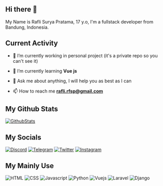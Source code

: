 ## Hi there 👋

My Name is Rafli Surya Pratama, 17 y.o, I'm a fullstack developer from Bandung, Indonesia.

## Current Activity

- 🔭 I’m currently working in personal project (it's a private repo so you can't see it)

- 🌱 I’m currently learning **Vue js**

- 💬 Ask me about anything, I will help you as best as I can

- 📫 How to reach me **rafli.rfsp@gmail.com**

## My Github Stats

[![GithubStats](https://github-readme-stats.vercel.app/api?username=rsurya99&show_icons=true&theme=tokyonight)](https://github.com/rsurya99)

## My Socials

[![Discord](https://img.shields.io/badge/Discord-7289DA?style=for-the-badge&logo=discord&logoColor=white)](https://discordapp.com/users/438594052514906112/)
[![Telegram](https://img.shields.io/badge/Telegram-2CA5E0?style=for-the-badge&logo=085156894623&logoColor=white)](https://t.me/Rsurya99)
[![Twitter](https://img.shields.io/badge/Twitter-1DA1F2?style=for-the-badge&logo=twitter&logoColor=white)](https://twitter.com/RSurya99)
[![Instagram](https://img.shields.io/badge/Instagram-E4405F?style=for-the-badge&logo=instagram&logoColor=white)](https://www.instagram.com/rsurya99/)

## My Mainly Use

![HTML](https://img.shields.io/badge/HTML5-E34F26?style=for-the-badge&logo=html5&logoColor=white)
![CSS](https://img.shields.io/badge/CSS3-1572B6?style=for-the-badge&logo=css3&logoColor=white)
![Javascript](https://img.shields.io/badge/JavaScript-323330?style=for-the-badge&logo=javascript&logoColor=F7DF1E)
![Python](https://img.shields.io/badge/Python-3776AB?style=for-the-badge&logo=python&logoColor=white)
![Vuejs](https://img.shields.io/badge/Vue.js-35495E?style=for-the-badge&logo=vuedotjs&logoColor=4FC08D)
![Laravel](https://img.shields.io/badge/Laravel-FF2D20?style=for-the-badge&logo=laravel&logoColor=white)
![Django](https://img.shields.io/badge/Django-092E20?style=for-the-badge&logo=django&logoColor=white)

<!-- ## Problem Solving Skill

[![Leetcode](https://img.shields.io/badge/-LeetCode-FFA116?style=for-the-badge&logo=LeetCode&logoColor=black)](https://leetcode.com/RSurya/) -->

